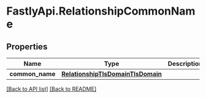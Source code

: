 # FastlyApi.RelationshipCommonName

## Properties

Name | Type | Description | Notes
------------ | ------------- | ------------- | -------------
**common_name** | [**RelationshipTlsDomainTlsDomain**](RelationshipTlsDomainTlsDomain.md) |  | [optional] 



[[Back to API list]](../../README.md#endpoints) [[Back to README]](../../README.md)
